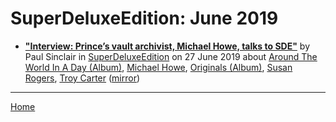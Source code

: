 # SuperDeluxeEdition: June 2019

 - [**"Interview: Prince’s vault archivist, Michael Howe, talks to SDE"**](http://www.superdeluxeedition.com/interview/princes-archivist-michael-howe-talks-to-sde/) by Paul Sinclair in [SuperDeluxeEdition](http://www.superdeluxeedition.com/) on 27 June 2019 about [Around The World In A Day (Album)](../../topics/album/around-the-world-in-a-day/index.md), [Michael Howe](../../topics/michael-howe/index.md), [Originals (Album)](../../topics/album/originals/index.md), [Susan Rogers](../../topics/susan-rogers/index.md), [Troy Carter](../../topics/troy-carter/index.md) ([mirror](https://web.archive.org/web/*/http://www.superdeluxeedition.com/interview/princes-archivist-michael-howe-talks-to-sde/))

----

[Home](./)
